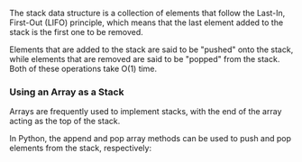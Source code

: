 The stack data structure is a collection of elements that follow the Last-In, First-Out (LIFO) principle, which means that the last element added to the stack is the first one to be removed.

Elements that are added to the stack are said to be "pushed" onto the stack, while elements that are removed are said to be "popped" from the stack. Both of these operations take O(1) time.

### Using an Array as a Stack

Arrays are frequently used to implement stacks, with the end of the array acting as the top of the stack.

In Python, the append and pop array methods can be used to push and pop elements from the stack, respectively: